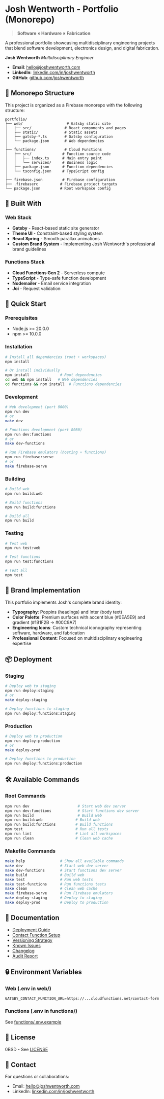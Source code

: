 # Josh Wentworth - Portfolio (Monorepo)

> **Software × Hardware × Fabrication**

A professional portfolio showcasing multidisciplinary engineering projects that blend software development, electronics design, and digital fabrication.

**Josh Wentworth**
_Multidisciplinary Engineer_

- **Email**: hello@joshwentworth.com
- **LinkedIn**: [linkedin.com/in/joshwentworth](https://linkedin.com/in/joshwentworth)
- **GitHub**: [github.com/joshwentworth](https://github.com/joshwentworth)

## 📁 Monorepo Structure

This project is organized as a Firebase monorepo with the following structure:

```
portfolio/
├── web/                    # Gatsby static site
│   ├── src/               # React components and pages
│   ├── static/            # Static assets
│   ├── gatsby-*.ts        # Gatsby configuration
│   └── package.json       # Web dependencies
│
├── functions/             # Cloud Functions
│   ├── src/              # Function source code
│   │   ├── index.ts      # Main entry point
│   │   └── services/     # Business logic
│   ├── package.json      # Function dependencies
│   └── tsconfig.json     # TypeScript config
│
├── firebase.json         # Firebase configuration
├── .firebaserc          # Firebase project targets
└── package.json         # Root workspace config
```

## 🔧 Built With

### Web Stack
- **Gatsby** - React-based static site generator
- **Theme UI** - Constraint-based styling system
- **React Spring** - Smooth parallax animations
- **Custom Brand System** - Implementing Josh Wentworth's professional brand guidelines

### Functions Stack
- **Cloud Functions Gen 2** - Serverless compute
- **TypeScript** - Type-safe function development
- **Nodemailer** - Email service integration
- **Joi** - Request validation

## 🚀 Quick Start

### Prerequisites
- Node.js >= 20.0.0
- npm >= 10.0.0

### Installation

```bash
# Install all dependencies (root + workspaces)
npm install

# Or install individually
npm install              # Root dependencies
cd web && npm install   # Web dependencies
cd functions && npm install  # Functions dependencies
```

### Development

```bash
# Web development (port 8000)
npm run dev
# or
make dev

# Functions development (port 8080)
npm run dev:functions
# or
make dev-functions

# Run Firebase emulators (hosting + functions)
npm run firebase:serve
# or
make firebase-serve
```

### Building

```bash
# Build web
npm run build:web

# Build functions
npm run build:functions

# Build all
npm run build
```

### Testing

```bash
# Test web
npm run test:web

# Test functions
npm run test:functions

# Test all
npm test
```

## 🎨 Brand Implementation

This portfolio implements Josh's complete brand identity:

- **Typography**: Poppins (headings) and Inter (body text)
- **Color Palette**: Premium surfaces with accent blue (#0EA5E9) and gradient (#1B1F2B → #00C9A7)
- **Engineering Icons**: Custom technical iconography representing software, hardware, and fabrication
- **Professional Content**: Focused on multidisciplinary engineering expertise

## 📦 Deployment

### Staging

```bash
# Deploy web to staging
npm run deploy:staging
# or
make deploy-staging

# Deploy functions to staging
npm run deploy:functions:staging
```

### Production

```bash
# Deploy web to production
npm run deploy:production
# or
make deploy-prod

# Deploy functions to production
npm run deploy:functions:production
```

## 🛠️ Available Commands

### Root Commands
```bash
npm run dev                      # Start web dev server
npm run dev:functions            # Start functions dev server
npm run build                    # Build web
npm run build:web               # Build web
npm run build:functions         # Build functions
npm test                        # Run all tests
npm run lint                    # Lint all workspaces
npm run clean                   # Clean web cache
```

### Makefile Commands
```bash
make help                # Show all available commands
make dev                 # Start web dev server
make dev-functions       # Start functions dev server
make build               # Build web
make test                # Run web tests
make test-functions      # Run functions tests
make clean               # Clean web cache
make firebase-serve      # Run Firebase emulators
make deploy-staging      # Deploy to staging
make deploy-prod         # Deploy to production
```

## 📝 Documentation

- [Deployment Guide](./DEPLOYMENT.md)
- [Contact Function Setup](./CONTACT_FUNCTION_SETUP.md)
- [Versioning Strategy](./VERSIONING.md)
- [Known Issues](./KNOWN_ISSUES.md)
- [Changelog](./CHANGELOG.md)
- [Audit Report](./AUDIT-REPORT.md)

## 🔒 Environment Variables

### Web (.env in web/)
```
GATSBY_CONTACT_FUNCTION_URL=https://...cloudfunctions.net/contact-form
```

### Functions (.env in functions/)
See [functions/.env.example](./functions/.env.example)

## 📜 License

0BSD - See [LICENSE](./LICENSE)

## 🤝 Contact

For questions or collaborations:
- Email: hello@joshwentworth.com
- LinkedIn: [linkedin.com/in/joshwentworth](https://linkedin.com/in/joshwentworth)
